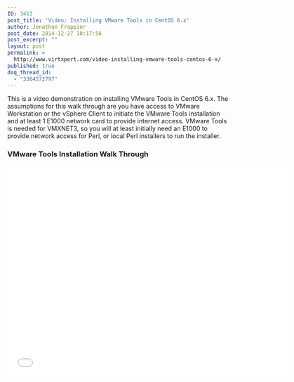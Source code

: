 ```yaml
---
ID: 3413
post_title: 'Video: Installing VMware Tools in CentOS 6.x'
author: Jonathan Frappier
post_date: 2014-12-27 10:17:56
post_excerpt: ""
layout: post
permalink: >
  http://www.virtxpert.com/video-installing-vmware-tools-centos-6-x/
published: true
dsq_thread_id:
  - "3364572797"
---
```

This is a video demonstration on installing VMware Tools in CentOS 6.x. The assumptions for this walk through are you have access to VMware Workstation or the vSphere Client to initiate the VMware Tools installation and at least 1 E1000 network card to provide internet access. VMware Tools is needed for VMXNET3, so you will at least initially need an E1000 to provide network access for Perl, or local Perl installers to run the installer.
<h3>VMware Tools Installation Walk Through</h3>
<iframe src="//www.youtube.com/embed/c6o6eKbngbI" width="640" height="480" frameborder="0" allowfullscreen="allowfullscreen"></iframe>